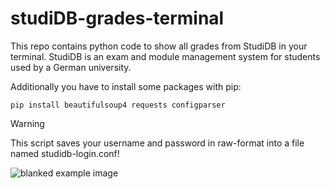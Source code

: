 # studiDB-grades-terminal
This repo contains python code to show all grades from StudiDB in your terminal.
StudiDB is an exam and module management system for students used by a German university.

Additionally you have to install some packages with pip:
```
pip install beautifulsoup4 requests configparser
```

> [!WARNING]
> This script saves your username and password in raw-format into a file named studidb-login.conf!

![blanked example image](https://github.com/qw3rtz3r/studiDB-grades-terminal/blob/main/blanked-example.png?raw=true)
